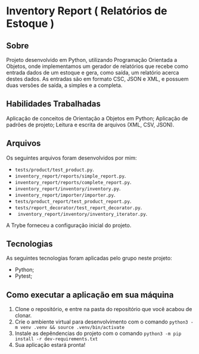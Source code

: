 # Inventory Report ( Relatórios de Estoque )

## Sobre
Projeto desenvolvido em Python, utilizando Programação Orientada a Objetos, onde implementamos um gerador de relatórios que recebe como entrada dados de um estoque e gera, como saída, um relatório acerca destes dados. As entradas são em formato CSC, JSON e XML, e possuem duas versões de saída, a simples e a completa.

## Habilidades Trabalhadas
Aplicação de conceitos de Orientação a Objetos em Python;
Aplicação de padrões de projeto;
Leitura e escrita de arquivos (XML, CSV, JSON).

## Arquivos
Os seguintes arquivos foram desenvolvidos por mim:

- `tests/product/test_product.py`.
- `inventory_report/reports/simple_report.py`.
- `inventory_report/reports/complete_report.py`.
- `inventory_report/inventory/inventory.py`.
- `inventory_report/importer/importer.py`.
- `tests/product_report/test_product_report.py`.
- `tests/report_decorator/test_report_decorator.py`.
- ` inventory_report/inventory/inventory_iterator.py`.

A Trybe forneceu a configuração inicial do projeto.

## Tecnologias
As seguintes tecnologias foram aplicadas pelo grupo neste projeto:
- Python;
- Pytest;

## Como executar a aplicação em sua máquina

1. Clone o repositório, e entre na pasta do repositório que você acabou de clonar.
2. Crie o ambiente virtual para desenvolvimento com o comando `python3 -m venv .venv && source .venv/bin/activate`
3. Instale as depêndencias do projeto com o comando `python3 -m pip install -r dev-requirements.txt`
4. Sua aplicação estará pronta!
